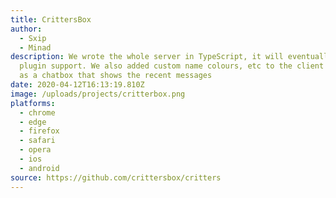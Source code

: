 ```yaml
---
title: CrittersBox
author:
  - Sxip
  - Minad
description: We wrote the whole server in TypeScript, it will eventually have
  plugin support. We also added custom name colours, etc to the client as well
  as a chatbox that shows the recent messages
date: 2020-04-12T16:13:19.810Z
image: /uploads/projects/critterbox.png
platforms:
  - chrome
  - edge
  - firefox
  - safari
  - opera
  - ios
  - android
source: https://github.com/crittersbox/critters
---
```


